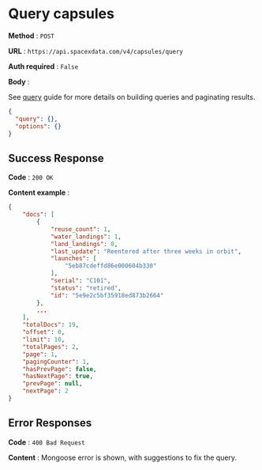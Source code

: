 # Query capsules

**Method** : `POST`

**URL** : `https://api.spacexdata.com/v4/capsules/query`

**Auth required** : `False`

**Body** :

See [query](../queries) guide for more details on building queries and paginating results.

```json
{
  "query": {},
  "options": {}
}
```

## Success Response

**Code** : `200 OK`

**Content example** :

```json
{
    "docs": [
        {
            "reuse_count": 1,
            "water_landings": 1,
            "land_landings": 0,
            "last_update": "Reentered after three weeks in orbit",
            "launches": [
                "5eb87cdeffd86e000604b330"
            ],
            "serial": "C101",
            "status": "retired",
            "id": "5e9e2c5bf35918ed873b2664"
        },
        ...
    ],
    "totalDocs": 19,
    "offset": 0,
    "limit": 10,
    "totalPages": 2,
    "page": 1,
    "pagingCounter": 1,
    "hasPrevPage": false,
    "hasNextPage": true,
    "prevPage": null,
    "nextPage": 2
}
```

## Error Responses

**Code** : `400 Bad Request`

**Content** : Mongoose error is shown, with suggestions to fix the query.

